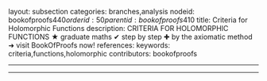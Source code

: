 layout: subsection
categories: branches,analysis
nodeid: bookofproofs$440
orderid: 50
parentid: bookofproofs$410
title: Criteria for Holomorphic Functions
description: CRITERIA FOR HOLOMORPHIC FUNCTIONS &#9733; graduate maths &#10004; step by step &#10010; by the axiomatic method &#10140; visit BookOfProofs now!
references: 
keywords: criteria,functions,holomorphic
contributors: bookofproofs

---


---



